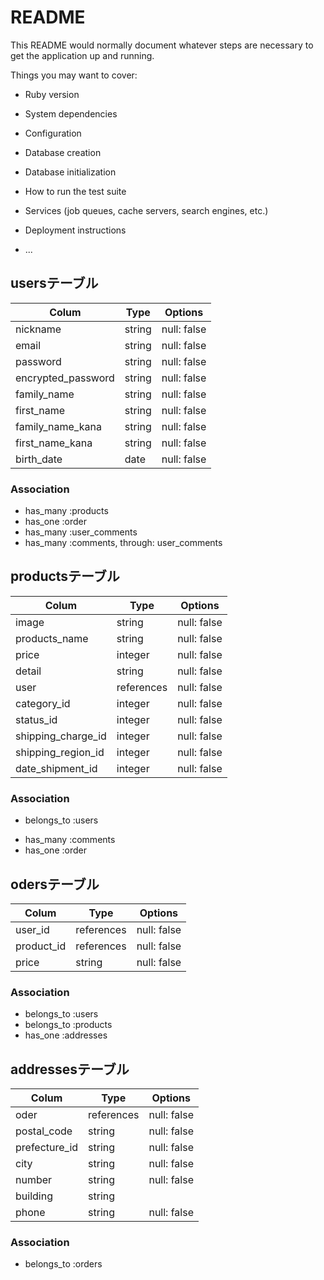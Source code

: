 # README

This README would normally document whatever steps are necessary to get the
application up and running.

Things you may want to cover:

* Ruby version

* System dependencies

* Configuration

* Database creation

* Database initialization

* How to run the test suite

* Services (job queues, cache servers, search engines, etc.)

* Deployment instructions

* ...



## usersテーブル

| Colum                | Type       | Options      |
| -------------------- | ---------- | ------------ |
| nickname             | string     | null: false  |
| email                | string     | null: false  |
| password             | string     | null: false  |
| encrypted_password   | string     | null: false  |
| family_name          | string     | null: false  |
| first_name           | string     | null: false  |
| family_name_kana     | string     | null: false  |
| first_name_kana      | string     | null: false  |
| birth_date           | date       | null: false  |

### Association
- has_many   :products
- has_one    :order
- has_many   :user_comments
- has_many   :comments, through: user_comments



## productsテーブル

| Colum                | Type       | Options      |
| -------------------- | ---------- | ------------ |
| image                | string     | null: false  |
| products_name        | string     | null: false  |
| price                | integer    | null: false  |
| detail               | string     | null: false  |
| user                 | references | null: false  |
| category_id          | integer    | null: false  |
| status_id            | integer    | null: false  |
| shipping_charge_id   | integer    | null: false  |
| shipping_region_id   | integer    | null: false  |
| date_shipment_id     | integer    | null: false  |

### Association
- belongs_to   :users
<!-- - has_many     :favorites -->
- has_many     :comments
- has_one    :order



## odersテーブル

| Colum                | Type       | Options      |
| -------------------- | ---------- | ------------ |
| user_id              | references | null: false  |
| product_id           | references | null: false  |
| price                | string     | null: false  |

### Association
- belongs_to   :users
- belongs_to   :products
- has_one      :addresses



## addressesテーブル
<!-- references 型で記述する際は、_idは不要 -->
| Colum                | Type       | Options      |
| -------------------- | ---------- | ------------ |
| oder                 | references | null: false  |
| postal_code          | string     | null: false  |
| prefecture_id        | string     | null: false  |
| city                 | string     | null: false  |
| number               | string     | null: false  |
| building             | string     |              |
| phone                | string     | null: false  |

### Association
- belongs_to  :orders



<!-- ## commentsテーブル

| Colum                | Type       | Options      |
| -------------------- | ---------- | ------------ |
| user_id              | references | null: false  |
| product_id           | references | null: false  |
| comment              | string     | null: false  |

### Association
- belongs_to  :products
- has_many    :user_comments
- has_many :users, through: user_comments -->



<!-- ## user_commentsテーブル

| Colum                | Type       | Options      |
| -------------------- | ---------- | ------------ |
| user_id              | references | null: false  |
| comment_id           | references | null: false  |

### Association
- belongs_to  :users
- belongs_to  :products -->



<!-- ## favoritesテーブル
| Colum                | Type       | Options      |
| -------------------- | ---------- | ------------ |
| good                 | ●●         | null: false  |
| product_id           | references | null: false  |

### Association
- belongs_to  :products -->